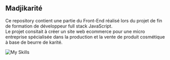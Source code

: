 ## Madjikarité
Ce repository contient une partie du Front-End réalisé lors du projet de fin de formation de développeur full stack JavaScript.  
Le projet consitait à créer un site web ecommerce pour une micro entreprise spécialisée dans la production et la vente de produit cosmétique à base de beurre de karité.  

  ![My Skills](https://skillicons.dev/icons?i=js,sass,react,next,redux,webpack)
